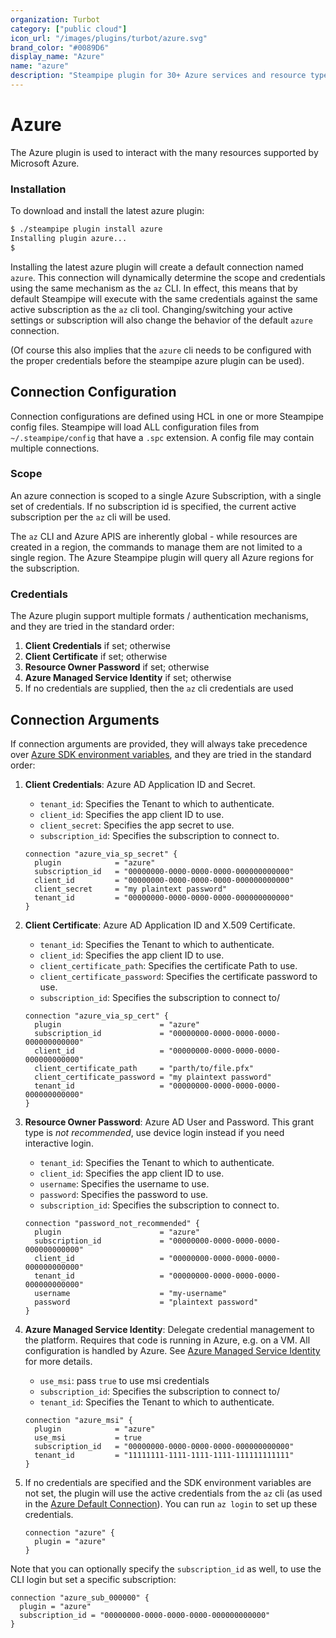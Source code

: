 ```yaml
---
organization: Turbot
category: ["public cloud"]
icon_url: "/images/plugins/turbot/azure.svg"
brand_color: "#0089D6"
display_name: "Azure"
name: "azure"
description: "Steampipe plugin for 30+ Azure services and resource types."
---
```


# Azure

The Azure plugin is used to interact with the many resources supported by Microsoft Azure.

### Installation

To download and install the latest azure plugin:

```bash
$ ./steampipe plugin install azure
Installing plugin azure...
$
```

Installing the latest azure plugin will create a default connection named `azure`. This connection will dynamically determine the scope and credentials using the same mechanism as the `az` CLI. In effect, this means that by default Steampipe will execute with the same credentials against the same active subscription as the `az` cli tool. Changing/switching your active settings or subscription will also change the behavior of the default `azure` connection.

(Of course this also implies that the `azure` cli needs to be configured with the proper credentials before the steampipe azure plugin can be used).

## Connection Configuration

Connection configurations are defined using HCL in one or more Steampipe config files. Steampipe will load ALL configuration files from `~/.steampipe/config` that have a `.spc` extension. A config file may contain multiple connections.

### Scope

An azure connection is scoped to a single Azure Subscription, with a single set of credentials.  If no subscription id is specified, the current active subscription per the `az` cli will be used.

The `az` CLI and Azure APIS are inherently global - while resources are created in a region, the commands to manage them are not limited to a single region. The Azure Steampipe plugin will query all Azure regions for the subscription.

### Credentials

The Azure plugin support multiple formats / authentication mechanisms, and they are tried in the standard order:

1. **Client Credentials** if set; otherwise
2. **Client Certificate** if set; otherwise
3. **Resource Owner Password** if set; otherwise
4. **Azure Managed Service Identity** if set; otherwise
5. If no credentials are supplied, then the `az` cli credentials are used

## Connection Arguments

If connection arguments are provided, they will always take precedence over [Azure SDK environment variables](https://github.com/Azure/azure-sdk-for-go#more-authentication-details), and they are tried in the standard order:

1. **Client Credentials**: Azure AD Application ID and Secret.

   - `tenant_id`: Specifies the Tenant to which to authenticate.
   - `client_id`: Specifies the app client ID to use.
   - `client_secret`: Specifies the app secret to use.
   - `subscription_id`: Specifies the subscription to connect to.

   ```hcl
   connection "azure_via_sp_secret" {
     plugin            = "azure"
     subscription_id   = "00000000-0000-0000-0000-000000000000"
     client_id         = "00000000-0000-0000-0000-000000000000"
     client_secret     = "my plaintext password"
     tenant_id         = "00000000-0000-0000-0000-000000000000"
   }
   ```

2. **Client Certificate**: Azure AD Application ID and X.509 Certificate.

   - `tenant_id`: Specifies the Tenant to which to authenticate.
   - `client_id`: Specifies the app client ID to use.
   - `client_certificate_path`: Specifies the certificate Path to use.
   - `client_certificate_password`: Specifies the certificate password to use.
   - `subscription_id`: Specifies the subscription to connect to/

   ```hcl
   connection "azure_via_sp_cert" {
     plugin                      = "azure"
     subscription_id             = "00000000-0000-0000-0000-000000000000"
     client_id                   = "00000000-0000-0000-0000-000000000000"
     client_certificate_path     = "parth/to/file.pfx"
     client_certificate_password = "my plaintext password"
     tenant_id                   = "00000000-0000-0000-0000-000000000000"
   }
   ```

3. **Resource Owner Password**: Azure AD User and Password. This grant type is _not recommended_, use device login instead if you need interactive login.

   - `tenant_id`: Specifies the Tenant to which to authenticate.
   - `client_id`: Specifies the app client ID to use.
   - `username`: Specifies the username to use.
   - `password`: Specifies the password to use.
   - `subscription_id`: Specifies the subscription to connect to.

   ```hcl
   connection "password_not_recommended" {
     plugin                      = "azure"
     subscription_id             = "00000000-0000-0000-0000-000000000000"
     client_id                   = "00000000-0000-0000-0000-000000000000"
     tenant_id                   = "00000000-0000-0000-0000-000000000000"
     username                    = "my-username"
     password                    = "plaintext password"
   }
   ```

4. **Azure Managed Service Identity**: Delegate credential management to the platform. Requires that code is running in Azure, e.g. on a VM. All configuration is handled by Azure. See [Azure Managed Service Identity](https://docs.microsoft.com/azure/active-directory/msi-overview) for more details.

   - `use_msi`: pass `true` to use msi credentials
   - `subscription_id`: Specifies the subscription to connect to/
   - `tenant_id`: Specifies the Tenant to which to authenticate.

   ```hcl
   connection "azure_msi" {
     plugin            = "azure"
     use_msi           = true
     subscription_id   = "00000000-0000-0000-0000-000000000000"
     tenant_id         = "11111111-1111-1111-1111-111111111111"
   }
   ```

5. If no credentials are specified and the SDK environment variables are not set, the plugin will use the active credentials from the `az` cli (as used in the [Azure Default Connection](#azure-default-connection)). You can run `az login` to set up these credentials.

   ```hcl
   connection "azure" {
     plugin = "azure"
   }
   ```

Note that you can optionally specify the `subscription_id` as well, to use the CLI login but set a specific subscription:

  ```hcl
  connection "azure_sub_000000" {
    plugin = "azure"
    subscription_id = "00000000-0000-0000-0000-000000000000"
  }
  ```
